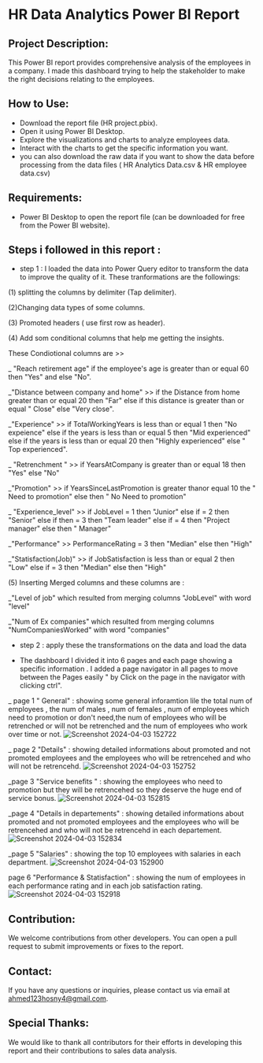 
# HR Data Analytics Power BI Report

## Project Description:
This Power BI report provides comprehensive analysis of the employees in a company. I made this dashboard trying to help the stakeholder to make the right decisions relating to the employees.

## How to Use:
- Download the report file (HR project.pbix).
- Open it using Power BI Desktop.
- Explore the visualizations and charts to analyze employees data.
- Interact with the charts to get the specific information you want.
- you can also download the raw data if you want to show the data before processing from the data files ( HR Analytics Data.csv & HR employee data.csv)

## Requirements:
- Power BI Desktop to open the report file (can be downloaded for free from the Power BI website).

## Steps i followed in this report :
- step 1 : I loaded the data into Power Query editor to transform the data to improve the quality of it.
These tranformations are the followings:

(1) splitting the columns by delimiter (Tap delimiter).

(2)Changing data types of some columns.

(3) Promoted headers ( use first row as header).

(4) Add som conditional columns that help me getting the insights. 

These Condiotional columns are >> 

_ "Reach retirement age" if the employee's age is greater than or equal 60 then "Yes" and else "No".

_"Distance between company and home" >> if the Distance from home greater than or equal 20 then "Far" else if this distance is greater than or equal " Close" else "Very close".

_"Experience" >>   if TotalWorkingYears is less than or equal 1 then "No expeience" else if the years is less than or equal 5 then "Mid experienced" else if  the years is less than or equal 20 then "Highly experienced" else " Top experienced".

_ "Retrenchment " >> if YearsAtCompany is greater than or equal 18 then "Yes" else "No"

_"Promotion" >> if YearsSinceLastPromotion is greater thanor equal 10 the " Need to promotion" else then " No Need to promotion"

_ "Experience_level" >> if JobLevel = 1 then "Junior" else if = 2 then "Senior" else if then = 3 then "Team leader" else if = 4 then "Project manager" else then " Manager"

_"Performance" >> PerformanceRating = 3 then "Median" else then "High"

_"Statisfaction(Job)" >> if JobSatisfaction is less than or equal 2 then "Low" else if = 3 then "Median" else then "High"

(5) Inserting Merged columns and these columns are : 

_"Level of job" which resulted from merging columns "JobLevel" with word "level" 

_"Num of Ex companies" which resulted from merging columns "NumCompaniesWorked" with word "companies"

- step 2 : apply these the transformations on the data and load the data 

- The dashboard 
I divided it into 6 pages and each page showing a specific information . I added a page navigator in all pages to move between the Pages easily " by Click on the page in the navigator with clicking ctrl".


_ page 1 " General" :
showing some general inforamtion lile the total num of employees , the num of males , num of females , num of employees which need to promotion or don't need,the num of employees who will be retrenched or will not be retrenched and the num of employees who work over time or not.
![Screenshot 2024-04-03 152722](https://github.com/Ahmedhosny18/HR-analytics-data/assets/165747704/5d557a99-73df-4912-b29a-b090f9894d1c)

_ page 2 "Details" : showing detailed informations about promoted and not promoted employees and the employees who will be retrencehed and who will not be retrencehd.
![Screenshot 2024-04-03 152752](https://github.com/Ahmedhosny18/HR-analytics-data/assets/165747704/22d641d9-6350-4424-8c42-2e3f99d0ff79)

_page 3 "Service benefits " : showing the employees who need to promotion but they will be retrencehed so they deserve the huge end of service bonus.
![Screenshot 2024-04-03 152815](https://github.com/Ahmedhosny18/HR-analytics-data/assets/165747704/a881c315-1582-4bac-bfad-e5427c934dd9)

_page 4 "Details in departements" : showing detailed informations about promoted and not promoted employees and the employees who will be retrencehed and who will not be retrencehd in each departement.
![Screenshot 2024-04-03 152834](https://github.com/Ahmedhosny18/HR-analytics-data/assets/165747704/755a155b-e6e4-428d-ad2d-063b2a67317e)

_page 5 "Salaries" : showing the top 10 employees with salaries in each department.
![Screenshot 2024-04-03 152900](https://github.com/Ahmedhosny18/HR-analytics-data/assets/165747704/81a9eeab-db5e-4648-a971-443590672207)

page 6 "Performance & Statisfaction" : showing the num of employees in each performance rating and in each job satisfaction rating. 
![Screenshot 2024-04-03 152918](https://github.com/Ahmedhosny18/HR-analytics-data/assets/165747704/3d87a6d1-6f30-4955-9952-dcc290438bda)







## Contribution:
We welcome contributions from other developers. You can open a pull request to submit improvements or fixes to the report.

## Contact:
If you have any questions or inquiries, please contact us via email at ahmed123hosny4@gmail.com.

## Special Thanks:
We would like to thank all contributors for their efforts in developing this report and their contributions to sales data analysis.

